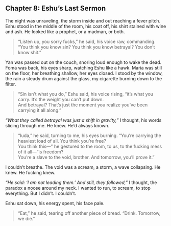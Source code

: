 ## Chapter 8: Eshu’s Last Sermon

The night was unraveling, the storm inside and out reaching a fever pitch. Eshu stood in the middle of the room, his coat off, his shirt stained with wine and ash. He looked like a prophet, or a madman, or both.

> “Listen up, you sorry fucks,” he said, his voice raw, commanding. “You think you know sin? You think you know betrayal? You don’t know shit.”

Yan was passed out on the couch, snoring loud enough to wake the dead. Foma was back, his eyes sharp, watching Eshu like a hawk. Maria was still on the floor, her breathing shallow, her eyes closed. I stood by the window, the rain a steady drum against the glass, my cigarette burning down to the filter.

> “Sin isn’t what you do,” Eshu said, his voice rising, “it’s what you carry. It’s the weight you can’t put down.  
> And betrayal? That’s just the moment you realize you’ve been carrying it all along.”

*“What they called betrayal was just a shift in gravity,”* I thought, his words slicing through me. He knew. He’d always known.

> “Iuda,” he said, turning to me, his eyes burning. “You’re carrying the heaviest load of all. You think you’re free?  
> You think this—” he gestured to the room, to us, to the fucking mess of it all—“is freedom?  
> You’re a slave to the void, brother. And tomorrow, you’ll prove it.”

I couldn’t breathe. The void was a scream, a storm, a wave collapsing. He knew. He fucking knew.

*“He said: ‘I am not leading them.’ And still, they followed,”* I thought, the paradox a noose around my neck. I wanted to run, to scream, to stop everything. But I didn’t. I couldn’t.

Eshu sat down, his energy spent, his face pale.

> “Eat,” he said, tearing off another piece of bread. “Drink. Tomorrow, we die.”
